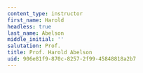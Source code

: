 ```yaml
---
content_type: instructor
first_name: Harold
headless: true
last_name: Abelson
middle_initial: ''
salutation: Prof.
title: Prof. Harold Abelson
uid: 906e81f9-870c-8257-2f99-45848818a2b7
---
```

